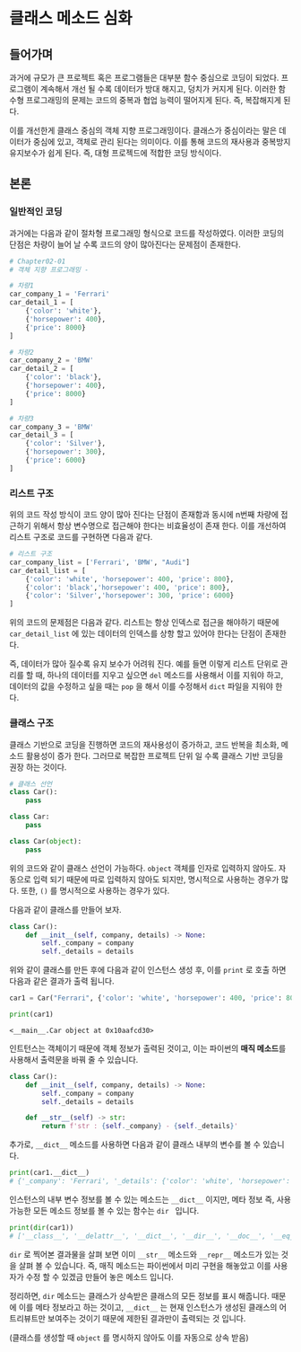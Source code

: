 # 클래스 메소드 심화

## 들어가며

과거에 규모가 큰 프로젝트 혹은 프로그램들은 대부분 함수 중심으로 코딩이 되었다. 프로그램이 계속해서 개선 될 수록 데이터가 방대 해지고, 덩치가 커지게 된다. 이러한 함수형 프로그래밍의 문제는 코드의 중복과 협업 능력이 떨어지게 된다. 즉, 복잡해지게 된다. 

이를 개선한게 클래스 중심의 객체 지향 프로그래밍이다. 클래스가 중심이라는 말은 데이터가 중심에 있고, 객체로 관리 된다는 의미이다. 이를 통해 코드의 재사용과 중복방지 유지보수가 쉽게 된다. 즉, 대형 프로젝드에 적합한 코딩 방식이다. 

## 본론

### 일반적인 코딩

과거에는 다음과 같이 절차형 프로그래밍 형식으로 코드를 작성하였다. 이러한 코딩의 단점은 차량이 늘어 날 수록 코드의 양이 많아진다는 문제점이 존재한다. 

```python
# Chapter02-01
# 객체 지향 프로그래밍 -

# 차량1
car_company_1 = 'Ferrari'
car_detail_1 = [
    {'color': 'white'},
    {'horsepower': 400},
    {'price': 8000}
]

# 차량2
car_company_2 = 'BMW'
car_detail_2 = [
    {'color': 'black'},
    {'horsepower': 400},
    {'price': 8000}
]

# 차량3
car_company_3 = 'BMW'
car_detail_3 = [
    {'color': 'Silver'},
    {'horsepower': 300},
    {'price': 6000}
]
```



### 리스트 구조

위의 코드 작성 방식이 코드 양이 많아 진다는 단점이 존재함과 동시에 n번째 차량에 접근하기 위해서 항상 변수명으로 접근해야 한다는 비효율성이 존재 한다. 이를 개선하여 리스트 구조로 코드를 구현하면 다음과 같다. 

```python
# 리스트 구조
car_company_list = ['Ferrari', 'BMW', "Audi"]
car_detail_list = [
    {'color': 'white', 'horsepower': 400, 'price': 800},
    {'color': 'black','horsepower': 400, 'price': 800},
    {'color': 'Silver','horsepower': 300, 'price': 6000}
]
```

위의 코드의 문제점은 다음과 같다. 리스트는 항상 인덱스로 접근을 해야하기 때문에 `car_detail_list` 에 있는 데이터의 인덱스를 상항 할고 있어야 한다는 단점이 존재한다. 

즉, 데이터가 많아 질수록 유지 보수가 어려워 진다. 예를 들면 이렇게 리스트 단위로 관리를 할 때, 하나의 데이터를 지우고 싶으면 `del` 메소드를 사용해서 이를 지워야 하고, 데이터의 값을 수정하고 싶을 때는 `pop` 을 해서 이를 수정해서 `dict` 파일을 지워야 한다. 



### 클래스 구조 

클래스 기반으로 코딩을 진행하면 코드의 재사용성이 증가하고, 코드 반복을 최소화, 메소드 활용성이 증가 한다. 그러므로 복잡한 프로젝트 단위 일 수록 클래스 기반 코딩을 권장 하는 것이다. 

```python
# 클래스 선언
class Car():
    pass

class Car:
    pass

class Car(object):
    pass
```

위의 코드와 같이 클래스 선언이 가능하다. `object` 객체를 인자로 입력하지 않아도. 자동으로 입력 되기 때문에 따로 입력하지 않아도 되지만, 명시적으로 사용하는 경우가 많다. 또한, `()` 를 명시적으로 사용하는 경우가 있다.

다음과 같이 클래스를 만들어 보자.

```python
class Car():
    def __init__(self, company, details) -> None:
        self._company = company
        self._details = details
```

위와 같이 클래스를 만든 후에 다음과 같이 인스턴스 생성 후, 이를 `print` 로 호출 하면 다음과 같은 결과가 출력 됩니다.

```python
car1 = Car("Ferrari", {'color': 'white', 'horsepower': 400, 'price': 800})

print(car1)
```

```
<__main__.Car object at 0x10aafcd30>
```

인트턴스는 객체이기 때문에 객체 정보가 출력된 것이고, 이는 파이썬의 **매직 메소드**를 사용해서 출력문을 바꿔 줄 수 있습니다.

```python
class Car():
    def __init__(self, company, details) -> None:
        self._company = company
        self._details = details

    def __str__(self) -> str:
        return f'str : {self._company} - {self._details}'
```



추가로, `__dict__` 메소드를 사용하면 다음과 같이 클래스 내부의 변수를 볼 수 있습니다.

```python
print(car1.__dict__)
# {'_company': 'Ferrari', '_details': {'color': 'white', 'horsepower': 400, 'price': 800}}
```

인스턴스의 내부 변수 정보를 볼 수 있는 메소드는 `__dict__` 이지만, 메타 정보 즉, 사용 가능한 모든 메소드 정보를 볼 수 있는 함수는 `dir ` 입니다.

```python
print(dir(car1))
# ['__class__', '__delattr__', '__dict__', '__dir__', '__doc__', '__eq__', '__format__', '__ge__', '__getattribute__', '__gt__', '__hash__', '__init__', '__init_subclass__', '__le__', '__lt__', '__module__', '__ne__', '__new__', '__reduce__', '__reduce_ex__', '__repr__', '__setattr__', '__sizeof__', '__str__', '__subclasshook__', '__weakref__', '_company', '_details']
```

`dir` 로 찍어본 결과물을 살펴 보면 이미 `__str__` 메소드와 `__repr__` 메소드가 있는 것을 살펴 볼 수 있습니다. 즉, 매직 메소드는 파이썬에서 미리 구현을 해놓았고 이를 사용자가 수정 할 수 있겠금 만들어 놓은 메소드 입니다. 



정리하면, `dir` 메소드는 클래스가 상속받은 클래스의 모든 정보를 표시 해줍니다. 때문에 이를 메타 정보라고 하는 것이고, `__dict__` 는 현재 인스턴스가 생성된 클래스의 어트리뷰트만 보여주는 것이기 때문에 제한된 결과만이 출력되는 것 입니다. 

(클래스를 생성할 때 `object` 를 명시하지 않아도 이를 자동으로 상속 받음)







